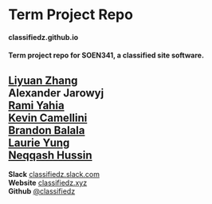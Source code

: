 # Term Project Repo 
#### classifiedz.github.io   
#### Term project repo for SOEN341, a classified site software.  
  
[Liyuan Zhang](https://github.com/Swallow666)  
Alexander Jarowyj  
[Rami Yahia](https://github.com/rami186)  
[Kevin	Camellini](https://github.com/kcamcam)  
[Brandon	Balala](https://github.com/BrandonBalala)  
[Laurie Yung](https://github.com/laurie-y)  
[Neqqash	Hussin](https://github.com/neqqash)  
---  
**Slack**     [classifiedz.slack.com](https://classifiedz.slack.com/)    
**Website**   [classifiedz.xyz](http://www.classfiedz.xyz)  
**Github**    [@classifiedz](https://github.com/classfiedz)  
